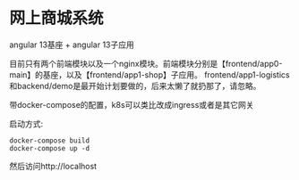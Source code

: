 # 网上商城系统

angular 13基座 + angular 13子应用

目前只有两个前端模块以及一个nginx模块。前端模块分别是【frontend/app0-main】的基座，以及【frontend/app1-shop】子应用。
frontend/app1-logistics和backend/demo是最开始计划要做的，后来太懒了就扔那了，请忽略。

带docker-compose的配置，k8s可以类比改成ingress或者是其它网关

启动方式:

```shell
docker-compose build
docker-compose up -d
```

然后访问http://localhost
